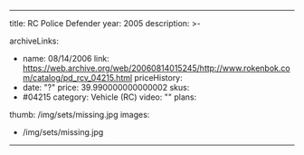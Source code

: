 
---
title: RC Police Defender
year: 2005
description: >-
  
archiveLinks:
  - name: 08/14/2006
    link: https://web.archive.org/web/20060814015245/http://www.rokenbok.com/catalog/pd_rcv_04215.html
priceHistory:
  - date: "?"
    price: 39.990000000000002
skus:
  - #04215
category: Vehicle (RC)
video: ""
plans:

thumb: /img/sets/missing.jpg
images:
  -  /img/sets/missing.jpg
---
